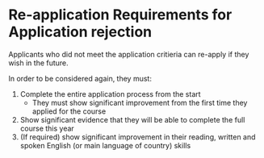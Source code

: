 # Re-application Requirements for Application rejection

Applicants who did not meet the application critieria can re-apply if they wish in the future. 

In order to be considered again, they must:

1. Complete the entire application process from the start
   * They must show significant improvement from the first time they applied for the course
2. Show significant evidence that they will be able to complete the full course this year
3. (If required) show significant improvement in their reading, written and spoken English (or main language of country) skills

####
